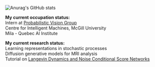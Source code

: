 ![Anurag's GitHub stats](https://github-readme-stats.vercel.app/api?username=AntonioShen&show_icons=true)

**My current occupation status:**  
Intern at [Probabilistic Vision Group](https://www.cim.mcgill.ca/~pvg/)  
Centre for Intelligent Machines, McGill University  
Mila - Quebec AI Institute

**My current research status:**  
Learning representations in stochastic processes  
Diffusion generative models for MRI analysis  
Tutorial on [Langevin Dynamics and Noise Conditional Score Networks](https://docs.google.com/presentation/d/1pUA8ioQYGd-fFiRmwPQ43hqx-nimJH_k/edit?usp=share_link&ouid=100901179751058198976&rtpof=true&sd=true)
